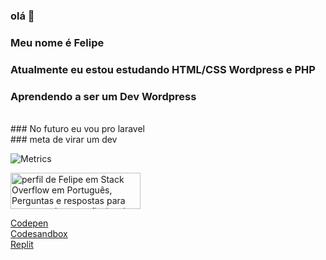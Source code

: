 ### olá 👋<br>
### Meu nome é Felipe <br>
### Atualmente eu estou estudando HTML/CSS Wordpress e PHP<br>
### Aprendendo a ser um Dev Wordpress
<br>
### No futuro eu vou pro laravel<br>
### meta de virar um dev <br>


<!--
Here are some ideas to get you started:

- 🔭 I’m currently working on ...
- 🌱 I’m currently learning ...
- 👯 I’m looking to collaborate on ...
- 🤔 I’m looking for help with ...
- 💬 Ask me about ...
- 📫 How to reach me: ...
- 😄 Pronouns: ...
- ⚡ Fun fact: ...
-->
![Metrics](https://metrics.lecoq.io/felipesantos2?template=terminal&base.community=0&base.metadata=0&isocalendar=1&habits=1&stars=1&people=1&topics=1&languages=1&lines=1&projects=1&notable=1&isocalendar.duration=full-year&languages.limit=8&languages.sections=most-used&languages.colors=github&languages.threshold=0%25&languages.indepth=false&languages.analysis.timeout=16&languages.categories=markup%2C%20programming&languages.recent.categories=markup%2C%20programming&languages.recent.load=300&languages.recent.days=14&habits.from=200&habits.days=14&habits.facts=true&habits.charts=false&habits.trim=false&stars.limit=4&topics.mode=starred&topics.sort=activity&topics.limit=15&people.limit=24&people.size=28&people.types=followers%2C%20following&people.identicons=false&people.shuffle=false&projects.limit=4&projects.descriptions=false&notable.from=organization&notable.repositories=true&config.timezone=America%2FSao_Paulo) 

<a href="https://pt.stackoverflow.com/users/261541/felipe"><img src="https://pt.stackoverflow.com/users/flair/261541.png" width="208" height="58" alt="perfil de Felipe  em Stack Overflow em Portugu&#234;s, Perguntas e respostas para programadores profissionais e entusiastas" title="perfil de Felipe  em Stack Overflow em Portugu&#234;s, Perguntas e respostas para programadores profissionais e entusiastas"></a>

<a href="https://codepen.io/Felipe200321">Codepen</a><br>
<a href="https://codesandbox.io/u/felipesantos">Codesandbox</a><br>
<a href="https://replit.com/@Felipecpu">Replit</a>





